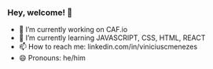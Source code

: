 ### Hey, welcome! 👋


- 🔭 I’m currently working on CAF.io 
- 🌱 I’m currently learning JAVASCRIPT, CSS, HTML, REACT
- 📫 How to reach me: linkedin.com/in/viniciuscmenezes
- 😄 Pronouns: he/him

